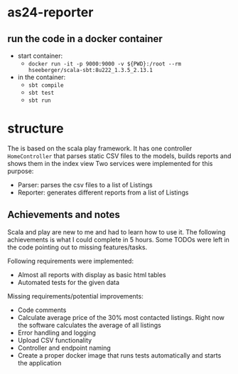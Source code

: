 # as24-reporter

## run the code in a docker container
- start container: 
  - `docker run -it -p 9000:9000 -v ${PWD}:/root --rm hseeberger/scala-sbt:8u222_1.3.5_2.13.1`
- in the container:
    - `sbt compile`
    - `sbt test`
    - `sbt run`
  
# structure
The is based on the scala play framework.
It has one controller `HomeController` that parses static CSV files to the models, builds reports and shows them in the index view
Two services were implemented for this purpose:
- Parser: parses the csv files to a list of Listings
- Reporter: generates different reports from a list of Listings
  
## Achievements and notes
Scala and play are new to me and had to learn how to use it. The following achievements is what I could complete in 5 hours. Some TODOs were left in the code pointing out to missing features/tasks.

Following requirements were implemented:
- Almost all reports with display as basic html tables
- Automated tests for the given data

Missing requirements/potential improvements:
- Code comments
- Calculate average price of the 30% most contacted listings. Right now the software calculates the average of all listings
- Error handling and logging
- Upload CSV functionality
- Controller and endpoint naming
- Create a proper docker image that runs tests automatically and starts the application


